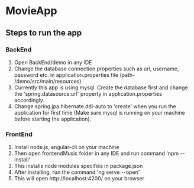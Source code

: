 # MovieApp
## Steps to run the app

### BackEnd
1) Open BackEnd/demo in any IDE
2) Change the database connection properties such as url, username, password etc. in application.properties file (path- /demo/src/main/resources)
3) Currently this app is using mysql. Create the database first and change the 'spring.datasource.url' property in application.properties accordingly.
4) Change spring.jpa.hibernate.ddl-auto to 'create' when you run the application for first time (Make sure mysql is running on your machine before starting the application).

### FrontEnd

1) Install node.js, angular-cli on your machine
2) Then open frontendMusic folder in any IDE and run command 'npm --install' 
3) This installs node modules specifies in package.json
4) After installing, run the command 'ng serve --open'
5) This will open http://localhost:4200/ on your browser
